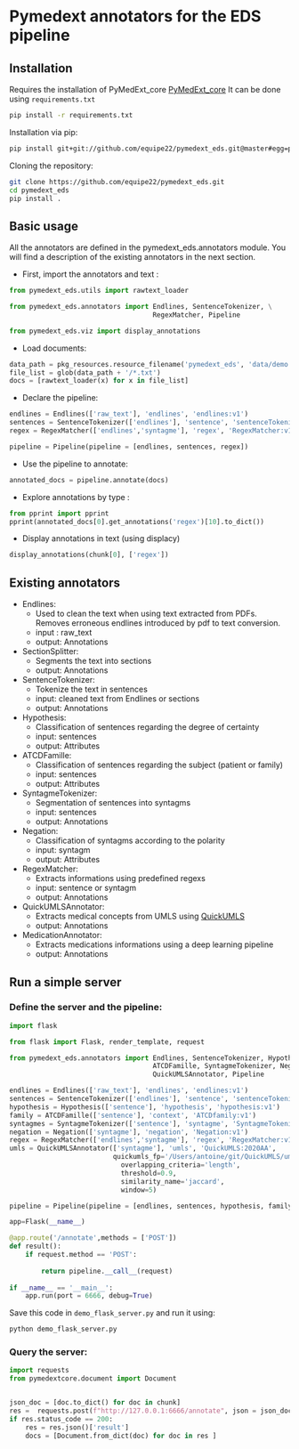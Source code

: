 # Pymedext annotators for the EDS pipeline 

## Installation 

Requires the installation of PyMedExt_core [PyMedExt_core](https://github.com/equipe22/pymedext_core)
It can be done using `requirements.txt`

```bash
pip install -r requirements.txt
```

Installation via pip: 

```bash
pip install git+git://github.com/equipe22/pymedext_eds.git@master#egg=pymedext_eds
```

Cloning the repository:

```bash
git clone https://github.com/equipe22/pymedext_eds.git
cd pymedext_eds
pip install .
```

## Basic usage

All the annotators are defined in the pymedext_eds.annotators module. You will find a description of the existing annotators in the next section.

- First, import the annotators and text :

```python
from pymedext_eds.utils import rawtext_loader

from pymedext_eds.annotators import Endlines, SentenceTokenizer, \
                                    RegexMatcher, Pipeline 

from pymedext_eds.viz import display_annotations
```

- Load documents: 

```python
data_path = pkg_resources.resource_filename('pymedext_eds', 'data/demo')
file_list = glob(data_path + '/*.txt')
docs = [rawtext_loader(x) for x in file_list]
```

- Declare the pipeline: 

```python
endlines = Endlines(['raw_text'], 'endlines', 'endlines:v1')
sentences = SentenceTokenizer(['endlines'], 'sentence', 'sentenceTokenizer:v1')
regex = RegexMatcher(['endlines','syntagme'], 'regex', 'RegexMatcher:v1', 'list_regexp.json')

pipeline = Pipeline(pipeline = [endlines, sentences, regex])
```

- Use the pipeline to annotate:

```python
annotated_docs = pipeline.annotate(docs)
```

- Explore annotations by type :

```python
from pprint import pprint
pprint(annotated_docs[0].get_annotations('regex')[10].to_dict())
```

- Display annotations in text (using displacy)

```python
display_annotations(chunk[0], ['regex'])
```


## Existing annotators

- Endlines: 
    - Used to clean the text when using text extracted from PDFs. Removes erroneous endlines introduced by pdf to text conversion. 
    - input : raw_text
    - output: Annotations
- SectionSplitter: 
    - Segments the text into sections
    - output: Annotations
- SentenceTokenizer: 
    - Tokenize the text in sentences
    - input: cleaned text from Endlines or sections
    - output: Annotations
- Hypothesis: 
    - Classification of sentences regarding the degree of certainty
    - input: sentences 
    - output: Attributes
- ATCDFamille: 
    - Classification of sentences regarding the subject (patient or family)
    - input: sentences 
    - output: Attributes
- SyntagmeTokenizer: 
    - Segmentation of sentences into syntagms
    - input: sentences
    - output: Annotations
- Negation: 
    - Classification of syntagms according to the polarity
    - input: syntagm
    - output: Attributes
- RegexMatcher: 
    - Extracts informations using predefined regexs
    - input: sentence or syntagm
    - output: Annotations
- QuickUMLSAnnotator: 
    - Extracts medical concepts from UMLS using [QuickUMLS](https://github.com/Georgetown-IR-Lab/QuickUMLS)
    - output: Annotations
- MedicationAnnotator:
    - Extracts medications informations using a deep learning pipeline
    - output: Annotations 


## Run a simple server

### Define the server and the pipeline:

```python
import flask

from flask import Flask, render_template, request

from pymedext_eds.annotators import Endlines, SentenceTokenizer, Hypothesis, \
                                    ATCDFamille, SyntagmeTokenizer, Negation, RegexMatcher, \
                                    QuickUMLSAnnotator, Pipeline

endlines = Endlines(['raw_text'], 'endlines', 'endlines:v1')
sentences = SentenceTokenizer(['endlines'], 'sentence', 'sentenceTokenizer:v1')
hypothesis = Hypothesis(['sentence'], 'hypothesis', 'hypothesis:v1')
family = ATCDFamille(['sentence'], 'context', 'ATCDfamily:v1')
syntagmes = SyntagmeTokenizer(['sentence'], 'syntagme', 'SyntagmeTokenizer:v1')
negation = Negation(['syntagme'], 'negation', 'Negation:v1')
regex = RegexMatcher(['endlines','syntagme'], 'regex', 'RegexMatcher:v1', 'list_regexp.json')
umls = QuickUMLSAnnotator(['syntagme'], 'umls', 'QuickUMLS:2020AA', 
                          quickumls_fp='/Users/antoine/git/QuickUMLS/umls_data/',
                            overlapping_criteria='length',
                            threshold=0.9,
                            similarity_name='jaccard',
                            window=5)

pipeline = Pipeline(pipeline = [endlines, sentences, hypothesis, family, syntagmes, negation, regex, umls])

app=Flask(__name__)

@app.route('/annotate',methods = ['POST'])
def result():
    if request.method == 'POST':
        
        return pipeline.__call__(request)
        
if __name__ == '__main__':
    app.run(port = 6666, debug=True)
```

Save this code in `demo_flask_server.py` and run it using: 

```bash
python demo_flask_server.py
```

### Query the server: 

```python
import requests
from pymedextcore.document import Document


json_doc = [doc.to_dict() for doc in chunk]
res =  requests.post(f"http://127.0.0.1:6666/annotate", json = json_doc)
if res.status_code == 200:
    res = res.json()['result']
    docs = [Document.from_dict(doc) for doc in res ]
```
